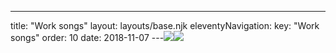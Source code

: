 ---
title: "Work songs"
layout: layouts/base.njk
eleventyNavigation:
  key: "Work songs"
  order: 10
date: 2018-11-07
---![](https://s3.eu-west-1.amazonaws.com/jessicaakerman.com/Blue+Halyard.jpg)![](https://s3.eu-west-1.amazonaws.com/jessicaakerman.com/Blue+Capston.jpg)